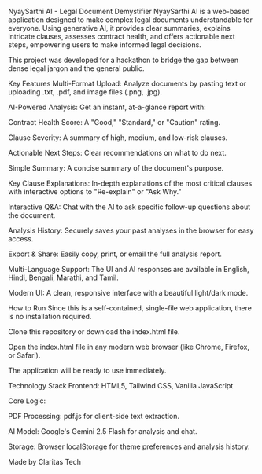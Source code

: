 NyaySarthi AI - Legal Document Demystifier
NyaySarthi AI is a web-based application designed to make complex legal documents understandable for everyone. Using generative AI, it provides clear summaries, explains intricate clauses, assesses contract health, and offers actionable next steps, empowering users to make informed legal decisions.

This project was developed for a hackathon to bridge the gap between dense legal jargon and the general public.

Key Features
Multi-Format Upload: Analyze documents by pasting text or uploading .txt, .pdf, and image files (.png, .jpg).

AI-Powered Analysis: Get an instant, at-a-glance report with:

Contract Health Score: A "Good," "Standard," or "Caution" rating.

Clause Severity: A summary of high, medium, and low-risk clauses.

Actionable Next Steps: Clear recommendations on what to do next.

Simple Summary: A concise summary of the document's purpose.

Key Clause Explanations: In-depth explanations of the most critical clauses with interactive options to "Re-explain" or "Ask Why."

Interactive Q&A: Chat with the AI to ask specific follow-up questions about the document.

Analysis History: Securely saves your past analyses in the browser for easy access.

Export & Share: Easily copy, print, or email the full analysis report.

Multi-Language Support: The UI and AI responses are available in English, Hindi, Bengali, Marathi, and Tamil.

Modern UI: A clean, responsive interface with a beautiful light/dark mode.

How to Run
Since this is a self-contained, single-file web application, there is no installation required.

Clone this repository or download the index.html file.

Open the index.html file in any modern web browser (like Chrome, Firefox, or Safari).

The application will be ready to use immediately.

Technology Stack
Frontend: HTML5, Tailwind CSS, Vanilla JavaScript

Core Logic:

PDF Processing: pdf.js for client-side text extraction.

AI Model: Google's Gemini 2.5 Flash for analysis and chat.

Storage: Browser localStorage for theme preferences and analysis history.

Made by Claritas Tech
